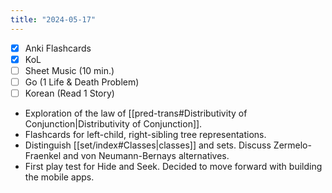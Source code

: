 ```yaml
---
title: "2024-05-17"
---
```


- [x] Anki Flashcards
- [x] KoL
- [ ] Sheet Music (10 min.)
- [ ] Go (1 Life & Death Problem)
- [ ] Korean (Read 1 Story)

* Exploration of the law of [[pred-trans#Distributivity of Conjunction|Distributivity of Conjunction]].
* Flashcards for left-child, right-sibling tree representations.
* Distinguish [[set/index#Classes|classes]] and sets. Discuss Zermelo-Fraenkel and von Neumann-Bernays alternatives.
* First play test for Hide and Seek. Decided to move forward with building the mobile apps.